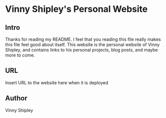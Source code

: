 # Vinny Shipley's Personal Website

## Intro

Thanks for reading my README. I feel that you reading this file really makes this file feel good about itself. This website is the personal website of Vinny Shipley, and contains links to his personal projects, blog posts, and maybe more to come.

## URL

Insert URL to the website here when it is deployed

## Author

Vinny Shipley
